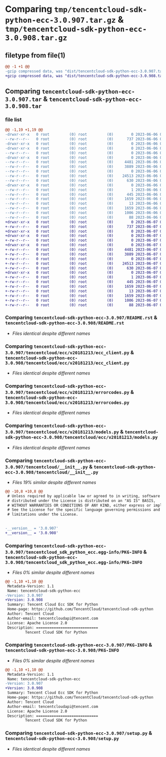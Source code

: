# Comparing `tmp/tencentcloud-sdk-python-ecc-3.0.907.tar.gz` & `tmp/tencentcloud-sdk-python-ecc-3.0.908.tar.gz`

## filetype from file(1)

```diff
@@ -1 +1 @@
-gzip compressed data, was "dist/tencentcloud-sdk-python-ecc-3.0.907.tar", last modified: Tue Jun  6 02:26:04 2023, max compression
+gzip compressed data, was "dist/tencentcloud-sdk-python-ecc-3.0.908.tar", last modified: Wed Jun  7 00:23:32 2023, max compression
```

## Comparing `tencentcloud-sdk-python-ecc-3.0.907.tar` & `tencentcloud-sdk-python-ecc-3.0.908.tar`

### file list

```diff
@@ -1,19 +1,19 @@
-drwxr-xr-x   0 root         (0) root         (0)        0 2023-06-06 02:26:04.000000 tencentcloud-sdk-python-ecc-3.0.907/
--rw-r--r--   0 root         (0) root         (0)      737 2023-06-06 02:26:04.000000 tencentcloud-sdk-python-ecc-3.0.907/README.rst
-drwxr-xr-x   0 root         (0) root         (0)        0 2023-06-06 02:26:04.000000 tencentcloud-sdk-python-ecc-3.0.907/tencentcloud/
-drwxr-xr-x   0 root         (0) root         (0)        0 2023-06-06 02:26:04.000000 tencentcloud-sdk-python-ecc-3.0.907/tencentcloud/ecc/
--rw-r--r--   0 root         (0) root         (0)        0 2023-06-06 02:26:04.000000 tencentcloud-sdk-python-ecc-3.0.907/tencentcloud/ecc/__init__.py
-drwxr-xr-x   0 root         (0) root         (0)        0 2023-06-06 02:26:04.000000 tencentcloud-sdk-python-ecc-3.0.907/tencentcloud/ecc/v20181213/
--rw-r--r--   0 root         (0) root         (0)     4481 2023-06-06 02:26:04.000000 tencentcloud-sdk-python-ecc-3.0.907/tencentcloud/ecc/v20181213/ecc_client.py
--rw-r--r--   0 root         (0) root         (0)     3889 2023-06-06 02:26:04.000000 tencentcloud-sdk-python-ecc-3.0.907/tencentcloud/ecc/v20181213/errorcodes.py
--rw-r--r--   0 root         (0) root         (0)        0 2023-06-06 02:26:04.000000 tencentcloud-sdk-python-ecc-3.0.907/tencentcloud/ecc/v20181213/__init__.py
--rw-r--r--   0 root         (0) root         (0)    24513 2023-06-06 02:26:04.000000 tencentcloud-sdk-python-ecc-3.0.907/tencentcloud/ecc/v20181213/models.py
--rw-r--r--   0 root         (0) root         (0)      630 2023-06-06 02:26:04.000000 tencentcloud-sdk-python-ecc-3.0.907/tencentcloud/__init__.py
-drwxr-xr-x   0 root         (0) root         (0)        0 2023-06-06 02:26:04.000000 tencentcloud-sdk-python-ecc-3.0.907/tencentcloud_sdk_python_ecc.egg-info/
--rw-r--r--   0 root         (0) root         (0)        1 2023-06-06 02:26:04.000000 tencentcloud-sdk-python-ecc-3.0.907/tencentcloud_sdk_python_ecc.egg-info/dependency_links.txt
--rw-r--r--   0 root         (0) root         (0)      445 2023-06-06 02:26:04.000000 tencentcloud-sdk-python-ecc-3.0.907/tencentcloud_sdk_python_ecc.egg-info/SOURCES.txt
--rw-r--r--   0 root         (0) root         (0)     1659 2023-06-06 02:26:04.000000 tencentcloud-sdk-python-ecc-3.0.907/tencentcloud_sdk_python_ecc.egg-info/PKG-INFO
--rw-r--r--   0 root         (0) root         (0)       13 2023-06-06 02:26:04.000000 tencentcloud-sdk-python-ecc-3.0.907/tencentcloud_sdk_python_ecc.egg-info/top_level.txt
--rw-r--r--   0 root         (0) root         (0)     1659 2023-06-06 02:26:04.000000 tencentcloud-sdk-python-ecc-3.0.907/PKG-INFO
--rw-r--r--   0 root         (0) root         (0)     1006 2023-06-06 02:26:04.000000 tencentcloud-sdk-python-ecc-3.0.907/setup.py
--rw-r--r--   0 root         (0) root         (0)       88 2023-06-06 02:26:04.000000 tencentcloud-sdk-python-ecc-3.0.907/setup.cfg
+drwxr-xr-x   0 root         (0) root         (0)        0 2023-06-07 00:23:32.000000 tencentcloud-sdk-python-ecc-3.0.908/
+-rw-r--r--   0 root         (0) root         (0)      737 2023-06-07 00:23:32.000000 tencentcloud-sdk-python-ecc-3.0.908/README.rst
+drwxr-xr-x   0 root         (0) root         (0)        0 2023-06-07 00:23:32.000000 tencentcloud-sdk-python-ecc-3.0.908/tencentcloud/
+drwxr-xr-x   0 root         (0) root         (0)        0 2023-06-07 00:23:32.000000 tencentcloud-sdk-python-ecc-3.0.908/tencentcloud/ecc/
+-rw-r--r--   0 root         (0) root         (0)        0 2023-06-07 00:23:32.000000 tencentcloud-sdk-python-ecc-3.0.908/tencentcloud/ecc/__init__.py
+drwxr-xr-x   0 root         (0) root         (0)        0 2023-06-07 00:23:32.000000 tencentcloud-sdk-python-ecc-3.0.908/tencentcloud/ecc/v20181213/
+-rw-r--r--   0 root         (0) root         (0)     4481 2023-06-07 00:23:32.000000 tencentcloud-sdk-python-ecc-3.0.908/tencentcloud/ecc/v20181213/ecc_client.py
+-rw-r--r--   0 root         (0) root         (0)     3889 2023-06-07 00:23:32.000000 tencentcloud-sdk-python-ecc-3.0.908/tencentcloud/ecc/v20181213/errorcodes.py
+-rw-r--r--   0 root         (0) root         (0)        0 2023-06-07 00:23:32.000000 tencentcloud-sdk-python-ecc-3.0.908/tencentcloud/ecc/v20181213/__init__.py
+-rw-r--r--   0 root         (0) root         (0)    24513 2023-06-07 00:23:32.000000 tencentcloud-sdk-python-ecc-3.0.908/tencentcloud/ecc/v20181213/models.py
+-rw-r--r--   0 root         (0) root         (0)      630 2023-06-07 00:23:32.000000 tencentcloud-sdk-python-ecc-3.0.908/tencentcloud/__init__.py
+drwxr-xr-x   0 root         (0) root         (0)        0 2023-06-07 00:23:32.000000 tencentcloud-sdk-python-ecc-3.0.908/tencentcloud_sdk_python_ecc.egg-info/
+-rw-r--r--   0 root         (0) root         (0)        1 2023-06-07 00:23:32.000000 tencentcloud-sdk-python-ecc-3.0.908/tencentcloud_sdk_python_ecc.egg-info/dependency_links.txt
+-rw-r--r--   0 root         (0) root         (0)      445 2023-06-07 00:23:32.000000 tencentcloud-sdk-python-ecc-3.0.908/tencentcloud_sdk_python_ecc.egg-info/SOURCES.txt
+-rw-r--r--   0 root         (0) root         (0)     1659 2023-06-07 00:23:32.000000 tencentcloud-sdk-python-ecc-3.0.908/tencentcloud_sdk_python_ecc.egg-info/PKG-INFO
+-rw-r--r--   0 root         (0) root         (0)       13 2023-06-07 00:23:32.000000 tencentcloud-sdk-python-ecc-3.0.908/tencentcloud_sdk_python_ecc.egg-info/top_level.txt
+-rw-r--r--   0 root         (0) root         (0)     1659 2023-06-07 00:23:32.000000 tencentcloud-sdk-python-ecc-3.0.908/PKG-INFO
+-rw-r--r--   0 root         (0) root         (0)     1006 2023-06-07 00:23:32.000000 tencentcloud-sdk-python-ecc-3.0.908/setup.py
+-rw-r--r--   0 root         (0) root         (0)       88 2023-06-07 00:23:32.000000 tencentcloud-sdk-python-ecc-3.0.908/setup.cfg
```

### Comparing `tencentcloud-sdk-python-ecc-3.0.907/README.rst` & `tencentcloud-sdk-python-ecc-3.0.908/README.rst`

 * *Files identical despite different names*

### Comparing `tencentcloud-sdk-python-ecc-3.0.907/tencentcloud/ecc/v20181213/ecc_client.py` & `tencentcloud-sdk-python-ecc-3.0.908/tencentcloud/ecc/v20181213/ecc_client.py`

 * *Files identical despite different names*

### Comparing `tencentcloud-sdk-python-ecc-3.0.907/tencentcloud/ecc/v20181213/errorcodes.py` & `tencentcloud-sdk-python-ecc-3.0.908/tencentcloud/ecc/v20181213/errorcodes.py`

 * *Files identical despite different names*

### Comparing `tencentcloud-sdk-python-ecc-3.0.907/tencentcloud/ecc/v20181213/models.py` & `tencentcloud-sdk-python-ecc-3.0.908/tencentcloud/ecc/v20181213/models.py`

 * *Files identical despite different names*

### Comparing `tencentcloud-sdk-python-ecc-3.0.907/tencentcloud/__init__.py` & `tencentcloud-sdk-python-ecc-3.0.908/tencentcloud/__init__.py`

 * *Files 19% similar despite different names*

```diff
@@ -10,8 +10,8 @@
 # Unless required by applicable law or agreed to in writing, software
 # distributed under the License is distributed on an "AS IS" BASIS,
 # WITHOUT WARRANTIES OR CONDITIONS OF ANY KIND, either express or implied.
 # See the License for the specific language governing permissions and
 # limitations under the License.
 
 
-__version__ = '3.0.907'
+__version__ = '3.0.908'
```

### Comparing `tencentcloud-sdk-python-ecc-3.0.907/tencentcloud_sdk_python_ecc.egg-info/PKG-INFO` & `tencentcloud-sdk-python-ecc-3.0.908/tencentcloud_sdk_python_ecc.egg-info/PKG-INFO`

 * *Files 0% similar despite different names*

```diff
@@ -1,10 +1,10 @@
 Metadata-Version: 1.1
 Name: tencentcloud-sdk-python-ecc
-Version: 3.0.907
+Version: 3.0.908
 Summary: Tencent Cloud Ecc SDK for Python
 Home-page: https://github.com/TencentCloud/tencentcloud-sdk-python
 Author: Tencent Cloud
 Author-email: tencentcloudapi@tencent.com
 License: Apache License 2.0
 Description: ============================
         Tencent Cloud SDK for Python
```

### Comparing `tencentcloud-sdk-python-ecc-3.0.907/PKG-INFO` & `tencentcloud-sdk-python-ecc-3.0.908/PKG-INFO`

 * *Files 0% similar despite different names*

```diff
@@ -1,10 +1,10 @@
 Metadata-Version: 1.1
 Name: tencentcloud-sdk-python-ecc
-Version: 3.0.907
+Version: 3.0.908
 Summary: Tencent Cloud Ecc SDK for Python
 Home-page: https://github.com/TencentCloud/tencentcloud-sdk-python
 Author: Tencent Cloud
 Author-email: tencentcloudapi@tencent.com
 License: Apache License 2.0
 Description: ============================
         Tencent Cloud SDK for Python
```

### Comparing `tencentcloud-sdk-python-ecc-3.0.907/setup.py` & `tencentcloud-sdk-python-ecc-3.0.908/setup.py`

 * *Files identical despite different names*

